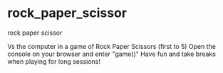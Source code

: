 # rock_paper_scissor
rock paper scissor

Vs the computer in a game of Rock Paper Scissors (first to 5)
Open the console on your browser and enter "game()"
Have fun and take breaks when playing for long sessions!